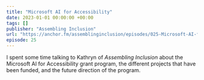 ```yaml
---
title: "Microsoft AI for Accessibility"
date: 2023-01-01 00:00:00 +00:00
tags: []
publisher: "Assembling Inclusion"
url: "https://anchor.fm/assemblinginclusion/episodes/025-Microsoft-AI-for-Accessibility-e1suib4"
episode: 25
---
```


I spent some time talking to Kathryn of <cite>Assembling Inclusion</cite> about the Microsoft AI for Accessibility grant program, the different projects that have been funded, and the future direction of the program.
